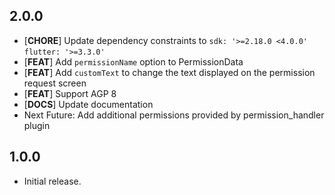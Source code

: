 ## 2.0.0

* [**CHORE**] Update dependency constraints to `sdk: '>=2.18.0 <4.0.0'` `flutter: '>=3.3.0'`
* [**FEAT**] Add `permissionName` option to PermissionData
* [**FEAT**] Add `customText` to change the text displayed on the permission request screen
* [**FEAT**] Support AGP 8
* [**DOCS**] Update documentation
* Next Future: Add additional permissions provided by permission_handler plugin

## 1.0.0

* Initial release.

